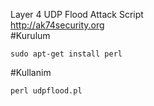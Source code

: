 Layer 4 UDP Flood Attack Script
<br>
http://ak74security.org
<br>
#Kurulum

<pre><code>sudo apt-get install perl
</code></pre>
<p>#Kullanim</p>
<pre><code>perl udpflood.pl <ip> <port> <boyut> <sure>
</code></pre>
